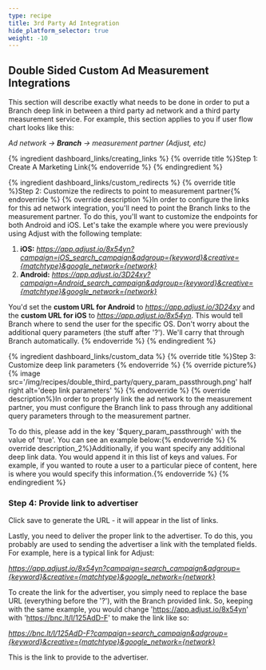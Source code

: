 ```yaml
---
type: recipe
title: 3rd Party Ad Integration
hide_platform_selector: true
weight: -10
---
```


## Double Sided Custom Ad Measurement Integrations

This section will describe exactly what needs to be done in order to put a Branch deep link in between a third party ad network and a third party measurement service. For example, this section applies to you if user flow chart looks like this:

_Ad network -> **Branch** -> measurement partner (Adjust, etc)_

{% ingredient dashboard_links/creating_links %}
{% override title %}Step 1: Create A Marketing Link{% endoverride %}
{% endingredient %}

{% ingredient dashboard_links/custom_redirects %}
{% override title %}Step 2: Customize the redirects to point to measurement partner{% endoverride %}
{% override description %}In order to configure the links for this ad network integration, you'll need to point the Branch links to the measurement partner. To do this, you'll want to customize the endpoints for both Android and iOS. Let's take the example where you were previously using Adjust with the following template:

1. **iOS:** _https://app.adjust.io/8x54yn?campaign=iOS_search_campaign&adgroup={keyword}&creative={matchtype}&google_network={network}_
1. **Android:** _https://app.adjust.io/3D24xy?campaign=Android_search_campaign&adgroup={keyword}&creative={matchtype}&google_network={network}_

You'd set the **custom URL for Android** to _https://app.adjust.io/3D24xy_ and the **custom URL for iOS** to _https://app.adjust.io/8x54yn_. This would tell Branch where to send the user for the specific OS. Don't worry about the additional query parameters (the stuff after '?'). We'll carry that through Branch automatically.
{% endoverride %}
{% endingredient %}

{% ingredient dashboard_links/custom_data %}
{% override title %}Step 3: Customize deep link parameters {% endoverride %}
{% override picture%}
{% image src='/img/recipes/double_third_party/query_param_passthrough.png' half right alt='deep link parameters' %}
{% endoverride %}
{% override description%}In order to properly link the ad network to the measurement partner, you must configure the Branch link to pass through any additional query parameters through to the measurement partner.

To do this, please add in the key '$query_param_passthrough' with the value of 'true'. You can see an example below:{% endoverride %}
{% override description_2%}Additionally, if you want specify any additional deep link data. You would append it in this list of keys and values. For example, if you wanted to route a user to a particular piece of content, here is where you would specify this information.{% endoverride %}
{% endingredient %}

### Step 4: Provide link to advertiser

Click save to generate the URL - it will appear in the list of links.

Lastly, you need to deliver the proper link to the advertiser. To do this, you probably are used to sending the advertiser a link with the templated fields. For example, here is a typical link for Adjust:

_https://app.adjust.io/8x54yn?campaign=search_campaign&adgroup={keyword}&creative={matchtype}&google_network={network}_

To create the link for the advertiser, you simply need to replace the base URL (everything before the '?'), with the Branch provided link. So, keeping with the same example, you would change 'https://app.adjust.io/8x54yn' with 'https://bnc.lt/l/125AdD-F' to make the link like so:

_https://bnc.lt/l/125AdD-F?campaign=search_campaign&adgroup={keyword}&creative={matchtype}&google_network={network}_

This is the link to provide to the advertiser.
